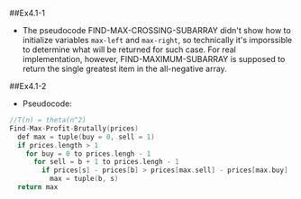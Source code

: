 ##Ex4.1-1
 * The pseudocode FIND-MAX-CROSSING-SUBARRAY didn't show how to initialize variables `max-left` and `max-right`, so technically it's imporssible to determine what will be returned for such case. For real implementation, however, FIND-MAXIMUM-SUBARRAY is supposed to return the single greatest item in the all-negative array. 
 
##Ex4.1-2
  * Pseudocode:
```cpp
//T(n) = theta(n^2)
Find-Max-Profit-Brutally(prices)
  def max = tuple(buy = 0, sell = 1)
  if prices.length > 1
    for buy = 0 to prices.lengh - 1
      for sell = b + 1 to prices.lengh - 1
        if prices[s] - prices[b] > prices[max.sell] - prices[max.buy]
          max = tuple(b, s)
  return max
```

